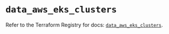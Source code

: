 # `data_aws_eks_clusters`

Refer to the Terraform Registry for docs: [`data_aws_eks_clusters`](https://registry.terraform.io/providers/hashicorp/aws/6.12.0/docs/data-sources/eks_clusters).
